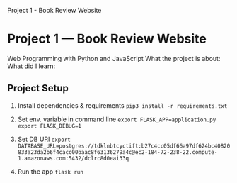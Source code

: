 Project 1 - Book Review Website

# Project 1 — Book Review Website

Web Programming with Python and JavaScript
What the project is about:
What did I learn:

## Project Setup  
1. Install dependencies & requirements
`pip3 install -r requirements.txt`  

2. Set env. variable in command line
```export FLASK_APP=application.py ```
```export FLASK_DEBUG=1```

3. Set DB URI
`export DATABASE_URL=postgres://tdklnbtcyctift:b27c4cc05df66a97df624bc40820833a23da2b6f4cacc00baac8f63136279a4c@ec2-184-72-238-22.compute-1.amazonaws.com:5432/dclrc8d0eai33q`

4. Run the app
`flask run`